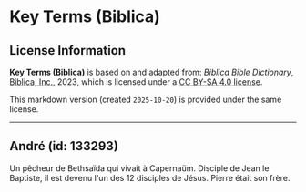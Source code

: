 # Key Terms (Biblica)

## License Information

**Key Terms (Biblica)** is based on and adapted from: _Biblica Bible Dictionary_, [Biblica, Inc.](https://www.biblica.com/), 2023, which is licensed under a [CC BY-SA 4.0 license](https://creativecommons.org/licenses/by-sa/4.0/legalcode.en).

This markdown version (created `2025-10-20`) is provided under the same license.



--------------------------------

## André (id: 133293)

Un pêcheur de Bethsaïda qui vivait à Capernaüm. Disciple de Jean le Baptiste, il est devenu l'un des 12 disciples de Jésus. Pierre était son frère.


